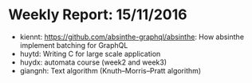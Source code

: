 # Weekly Report: 15/11/2016

- kiennt: https://github.com/absinthe-graphql/absinthe: How absinthe implement batching for GraphQL
- huytd: Writing C for large scale application
- huydx: automata course (week2 and week3)
- giangnh: Text algorithm (Knuth–Morris–Pratt algorithm)
